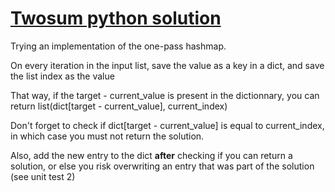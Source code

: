 # [Twosum python solution](https://leetcode.com/problems/two-sum/)
Trying an implementation of the one-pass hashmap.

On every iteration in the input list, save the value as a key in a dict, and save the list index as the value

That way, if the target - current_value is present in the dictionnary, you can return list(dict[target - current_value], current_index)

Don't forget to check if dict[target - current_value] is equal to current_index, in which case you must not return the solution.

Also, add the new entry to the dict **after** checking if you can return a solution, or else you risk overwriting an entry that was part of the solution (see unit test 2)